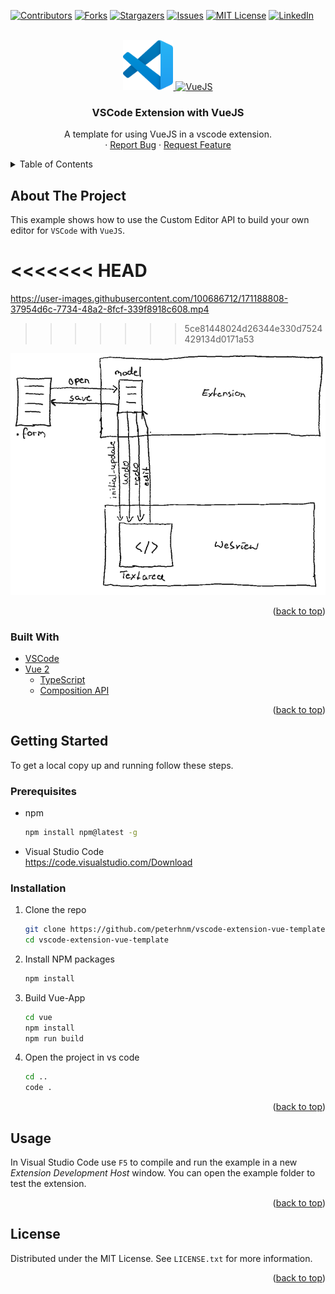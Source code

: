 <div id="top"></div>
<!--
*** Thanks for checking out the Best-README-Template. If you have a suggestion
*** that would make this better, please fork the repo and create a pull request
*** or simply open an issue with the tag "enhancement".
*** Don't forget to give the project a star!
*** Thanks again! Now go create something AMAZING! :D
-->



<!-- PROJECT SHIELDS -->
<!--
*** I'm using markdown "reference style" links for readability.
*** Reference links are enclosed in brackets [ ] instead of parentheses ( ).
*** See the bottom of this document for the declaration of the reference variables
*** for contributors-url, forks-url, etc. This is an optional, concise syntax you may use.
*** https://www.markdownguide.org/basic-syntax/#reference-style-links
-->
[![Contributors][contributors-shield]][contributors-url]
[![Forks][forks-shield]][forks-url]
[![Stargazers][stars-shield]][stars-url]
[![Issues][issues-shield]][issues-url]
[![MIT License][license-shield]][license-url]
[![LinkedIn][linkedin-shield]][linkedin-url]



<!-- PROJECT LOGO -->
<br />
<div align="center">
  <a href="https://code.visualstudio.com/api">
    <img src="images/vscode.svg" alt="VSCode" width="80" height="80">
  </a>
  <a href="https://v2.vuejs.org/">
    <img src="https://avatars.githubusercontent.com/u/6128107?s=200&v=4" alt="VueJS" width="80" height="80">
  </a>

<h3 align="center">VSCode Extension with VueJS</h3>

  <p align="center">
    A template for using VueJS in a vscode extension.
    <br />
    <!--
    <a href="https://github.com/peterhnm/vscode-extension-vue-template"><strong>Explore the docs »</strong></a>
    <br />
    <br />
    <a href="https://github.com/github_username/repo_name">View Demo</a>
    -->
    ·
    <a href="https://github.com/peterhnm/vscode-extension-vue-template/issues">Report Bug</a>
    ·
    <a href="https://github.com/peterhnm/vscode-extension-vue-template/issues">Request Feature</a>
  </p>
</div>



<!-- TABLE OF CONTENTS -->
<details>
  <summary>Table of Contents</summary>
  <ol>
    <li>
      <a href="#about-the-project">About The Project</a>
      <ul>
        <li><a href="#built-with">Built With</a></li>
      </ul>
    </li>
    <li>
      <a href="#getting-started">Getting Started</a>
      <ul>
        <li><a href="#prerequisites">Prerequisites</a></li>
        <li><a href="#installation">Installation</a></li>
      </ul>
    </li>
    <li><a href="#usage">Usage</a></li>
    <li><a href="#license">License</a></li>
    <!--
    <li><a href="#roadmap">Roadmap</a></li>
    <li><a href="#contributing">Contributing</a></li>
    <li><a href="#contact">Contact</a></li>
    <li><a href="#acknowledgments">Acknowledgments</a></li>
    -->
  </ol>
</details>


<!-- ABOUT THE PROJECT -->
## About The Project

<!-- [![Product Name Screen Shot][product-screenshot]](https://example.com) -->

This example shows how to use the Custom Editor API to build your own editor for `VSCode` with `VueJS`.


<<<<<<< HEAD
=======
https://user-images.githubusercontent.com/100686712/171188808-37954d6c-7734-48a2-8fcf-339f8918c608.mp4


>>>>>>> 5ce81448024d26344e330d7524429134d0171a53
<img src="./images/Extension.png" width="600">

<p align="right">(<a href="#top">back to top</a>)</p>



### Built With

* [VSCode](https://code.visualstudio.com/api)
* [Vue 2](https://v2.vuejs.org/)
  * [TypeScript](https://www.typescriptlang.org/)
  * [Composition API](https://vuejs.org/guide/typescript/composition-api.html#typescript-with-composition-api)

<p align="right">(<a href="#top">back to top</a>)</p>



<!-- GETTING STARTED -->
## Getting Started

To get a local copy up and running follow these steps.

### Prerequisites

* npm
  ```sh
  npm install npm@latest -g
  ```
* Visual Studio Code <br />
  https://code.visualstudio.com/Download

### Installation

1. Clone the repo
   ```sh
   git clone https://github.com/peterhnm/vscode-extension-vue-template.git
   cd vscode-extension-vue-template
   ```
2. Install NPM packages
   ```sh
   npm install
   ```
3. Build Vue-App
   ```sh
   cd vue
   npm install
   npm run build
   ```
5. Open the project in vs code
   ```sh
   cd ..
   code .
   ```

<p align="right">(<a href="#top">back to top</a>)</p>



<!-- USAGE EXAMPLES -->
## Usage

In Visual Studio Code use `F5` to compile and run the example in a new *Extension Development Host* window.
You can open the example folder to test the extension.

<p align="right">(<a href="#top">back to top</a>)</p>



<!-- ROADMAP -->
<!--
## Roadmap

- [ ] Feature 1
- [ ] Feature 2
- [ ] Feature 3
    - [ ] Nested Feature

See the [open issues](https://github.com/github_username/repo_name/issues) for a full list of proposed features (and known issues).

<p align="right">(<a href="#top">back to top</a>)</p>
-->



<!-- CONTRIBUTING -->
<!--
## Contributing

Contributions are what make the open source community such an amazing place to learn, inspire, and create. Any contributions you make are **greatly appreciated**.

If you have a suggestion that would make this better, please fork the repo and create a pull request. You can also simply open an issue with the tag "enhancement".
Don't forget to give the project a star! Thanks again!

1. Fork the Project
2. Create your Feature Branch (`git checkout -b feature/AmazingFeature`)
3. Commit your Changes (`git commit -m 'Add some AmazingFeature'`)
4. Push to the Branch (`git push origin feature/AmazingFeature`)
5. Open a Pull Request

<p align="right">(<a href="#top">back to top</a>)</p>
-->



<!-- LICENSE -->
## License

Distributed under the MIT License. See `LICENSE.txt` for more information.

<p align="right">(<a href="#top">back to top</a>)</p>



<!-- CONTACT -->
<!--
## Contact

Your Name - [@twitter_handle](https://twitter.com/twitter_handle) - email@email_client.com

Project Link: [https://github.com/github_username/repo_name](https://github.com/github_username/repo_name)

<p align="right">(<a href="#top">back to top</a>)</p>
-->



<!-- ACKNOWLEDGMENTS -->
<!--
## Acknowledgments

* []()
* []()
* []()

<p align="right">(<a href="#top">back to top</a>)</p>
-->



<!-- MARKDOWN LINKS & IMAGES -->
<!-- https://www.markdownguide.org/basic-syntax/#reference-style-links -->
[contributors-shield]: https://img.shields.io/github/contributors/peterhnm/vscode-extension-vue-template.svg?style=for-the-badge
[contributors-url]: https://github.com/peterhnm/vscode-extension-vue-template/graphs/contributors
[forks-shield]: https://img.shields.io/github/forks/peterhnm/vscode-extension-vue-template.svg?style=for-the-badge
[forks-url]: https://github.com/peterhnm/vscode-extension-vue-template/network/members
[stars-shield]: https://img.shields.io/github/stars/peterhnm/vscode-extension-vue-template.svg?style=for-the-badge
[stars-url]: https://github.com/peterhnm/vscode-extension-vue-template/stargazers
[issues-shield]: https://img.shields.io/github/issues/peterhnm/vscode-extension-vue-template.svg?style=for-the-badge
[issues-url]: https://github.com/peterhnm/vscode-extension-vue-template/issues
[license-shield]: https://img.shields.io/github/license/peterhnm/vscode-extension-vue-template.svg?style=for-the-badge
[license-url]: https://github.com/peterhnm/vscode-extension-vue-template/blob/main/LICENSE.txt
[linkedin-shield]: https://img.shields.io/badge/-LinkedIn-black.svg?style=for-the-badge&logo=linkedin&colorB=555
[linkedin-url]: https://de.linkedin.com/company/miragon-io
[product-screenshot]: images/screenshot.png
